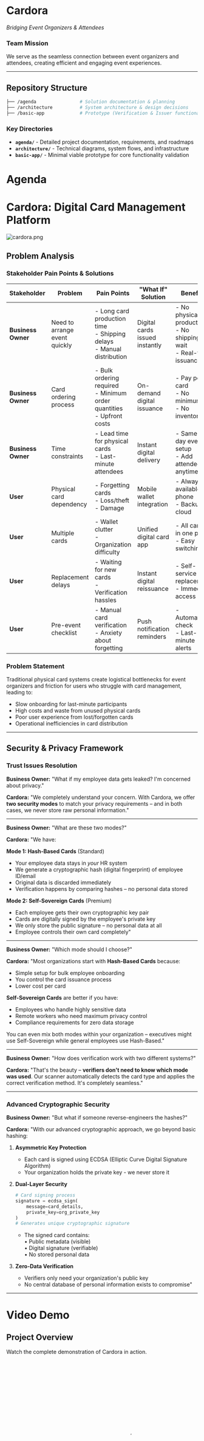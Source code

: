 # **Cardora**
*Bridging Event Organizers & Attendees*

### **Team Mission**
We serve as the seamless connection between event organizers and attendees, creating efficient and engaging event experiences.

---

## **Repository Structure**

```bash
├── /agenda                # Solution documentation & planning
├── /architecture          # System architecture & design decisions  
├── /basic-app             # Prototype (Verification & Issuer functionality)
```

### **Key Directories**
- **`agenda/`** - Detailed project documentation, requirements, and roadmaps
- **`architecture/`** - Technical diagrams, system flows, and infrastructure
- **`basic-app/`** - Minimal viable prototype for core functionality validation

# Agenda 

# Cardora: Digital Card Management Platform

![cardora.png](/cardora.png)




## Problem Analysis

### Stakeholder Pain Points & Solutions

| Stakeholder | Problem | Pain Points | "What If" Solution | Benefits |
|-------------|---------|-------------|---------------------|----------|
| **Business Owner** | Need to arrange event quickly | - Long card production time<br>- Shipping delays<br>- Manual distribution | Digital cards issued instantly | - No physical production<br>- No shipping wait<br>- Real-time issuance |
| **Business Owner** | Card ordering process | - Bulk ordering required<br>- Minimum order quantities<br>- Upfront costs | On-demand digital issuance | - Pay per card<br>- No minimums<br>- No inventory |
| **Business Owner** | Time constraints | - Lead time for physical cards<br>- Last-minute attendees | Instant digital delivery | - Same-day event setup<br>- Add attendees anytime |
| **User** | Physical card dependency | - Forgetting cards<br>- Loss/theft<br>- Damage | Mobile wallet integration | - Always available on phone<br>- Backup in cloud |
| **User** | Multiple cards | - Wallet clutter<br>- Organization difficulty | Unified digital card app | - All cards in one place<br>- Easy switching |
| **User** | Replacement delays | - Waiting for new cards<br>- Verification hassles | Instant digital reissuance | - Self-service replacement<br>- Immediate access |
| **User** | Pre-event checklist | - Manual card verification<br>- Anxiety about forgetting | Push notification reminders | - Automated check<br>- Last-minute alerts |

### Problem Statement

Traditional physical card systems create logistical bottlenecks for event organizers and friction for users who struggle with card management, leading to:
- Slow onboarding for last-minute participants
- High costs and waste from unused physical cards
- Poor user experience from lost/forgotten cards
- Operational inefficiencies in card distribution

---

## Security & Privacy Framework

### Trust Issues Resolution

**Business Owner:** "What if my employee data gets leaked? I'm concerned about privacy."

**Cardora:** "We completely understand your concern. With Cardora, we offer **two security modes** to match your privacy requirements – and in both cases, we never store raw personal information."

---

**Business Owner:** "What are these two modes?"

**Cardora:** "We have:

**Mode 1: Hash-Based Cards** (Standard)
- Your employee data stays in *your* HR system
- We generate a cryptographic hash (digital fingerprint) of employee ID/email
- Original data is discarded immediately
- Verification happens by comparing hashes – no personal data stored

**Mode 2: Self-Sovereign Cards** (Premium)
- Each employee gets their own cryptographic key pair
- Cards are digitally signed by the employee's private key
- We only store the public signature – no personal data at all
- Employee controls their own card completely"

---

**Business Owner:** "Which mode should I choose?"

**Cardora:** "Most organizations start with **Hash-Based Cards** because:
- Simple setup for bulk employee onboarding
- You control the card issuance process
- Lower cost per card

**Self-Sovereign Cards** are better if you have:
- Employees who handle highly sensitive data
- Remote workers who need maximum privacy control
- Compliance requirements for zero data storage

You can even mix both modes within your organization – executives might use Self-Sovereign while general employees use Hash-Based."

---

**Business Owner:** "How does verification work with two different systems?"

**Cardora:** "That's the beauty – **verifiers don't need to know which mode was used**. Our scanner automatically detects the card type and applies the correct verification method. It's completely seamless."

---

### Advanced Cryptographic Security

**Business Owner:** "But what if someone reverse-engineers the hashes?"

**Cardora:** "With our advanced cryptographic approach, we go beyond basic hashing:

1. **Asymmetric Key Protection**
    - Each card is signed using ECDSA (Elliptic Curve Digital Signature Algorithm)
    - Your organization holds the private key - we never store it

2. **Dual-Layer Security**
   ```python
   # Card signing process
   signature = ecdsa_sign(
       message=card_details, 
       private_key=org_private_key
   )
   # Generates unique cryptographic signature
   ```
    - The signed card contains:  
      • Public metadata (visible)  
      • Digital signature (verifiable)  
      • No stored personal data

3. **Zero-Data Verification**
    - Verifiers only need your organization's public key
    - No central database of personal information exists to compromise"

---
# Video Demo

## Project Overview

Watch the complete demonstration of Cardora in action.

<div align="center">
  <video width="640" height="480" controls poster="./assets/video-thumbnail.jpg">
    <source src="./cardora.mp4" type="video/mp4">
    <source src="./cardora.webm" type="video/webm">
    <source src="./cardora.ogg" type="video/ogg">
    Your browser does not support the video tag.
    <p>
      <a href="./cardora.mp4">Download the demo video</a> to watch it locally.
    </p>
  </video>
</div>


## Key Features

- **Privacy-First**: Two security modes with zero personal data storage
-  **Instant Issuance**: Digital cards created and delivered immediately
-  **Mobile Integration**: Native wallet support across platforms
-  **Seamless Verification**: Automatic detection of card types
-  **Pay-Per-Use**: No minimum orders or upfront inventory costs
-  **Cross-Platform**: Works across different mobile wallets and devices

## Technology Stack

- **Cryptography**: ECDSA (Elliptic Curve Digital Signature Algorithm)
- **Hashing**: Advanced cryptographic hashing with salt protection
- **Mobile Integration**: Cardora App support 
- **Verification**: QR code 

----

# Application in Stories

### **User Stories (Mobile App - Card Holder)**

1. **Registration & Login**
   - As a user, I can register with my email, password, and public key (as my address).
   - I can log in securely to access my digital cards.

2. **Card Management**
   - **Event Cards**: Automatically appear on my screen when issued.
   - **Employee Cards**: Must request from registered organizations.
   - I can view cards in **Hash** or **Cryptographic** mode.

3. **Security & Settings**
   - I can export my private key.
   - I can log out to keep my cards secure.
   - *(Future)* Suspend cards if my phone is stolen.

4. **Dual Mode Access**
   - I can switch between **Normal User** and **Verifier** roles.

---

### **User Stories (Admin Portal - Organization Owner)**

1. **Registration & Dashboard**
   - I can register as a **Customer** or **Organization**.
   - After login, I see a dashboard with:
      - Organizations I manage
      - Billing history
      - Settings

2. **Card Issuance & Management**
   - Under each organization, I see **Events/Entities** and issued cards.
   - I can **import data** to generate digital cards.
   - I can customize card fields (tags) before creation.

3. **Preview & Approval**
   - After setting fields, I see a **card sample**.
   - I can **edit** (adjust UI/attributes) or **approve**.
   - On approval, I see **cost estimation** and pay via **USDC (Crypto) or Fiat (Asian Payment/Dinger)**.

4. **Post-Payment**
   - After payment, backend processes cards.
   - I receive an **email notification with invoice** upon completion.

---

### **MVP Scope**
-  **Mobile User**: Registration, login, card viewing, basic security.
-  **Admin**: Organization management, card creation, payment.
-  *Later*: Card suspension (lost phone), advanced verifier features.


# UI Imagination 

This is the simple customer of our application would love to see his dashboard and issue cards
- [Customer Admin](https://brand-card-flow.lovable.app)


